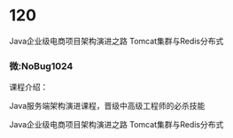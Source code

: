 # 120
Java企业级电商项目架构演进之路 Tomcat集群与Redis分布式
### 微:NoBug1024 


课程介绍：

Java服务端架构演进课程，晋级中高级工程师的必杀技能

Java企业级电商项目架构演进之路 Tomcat集群与Redis分布式
